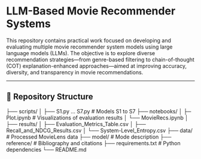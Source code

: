 # LLM-Based Movie Recommender Systems

This repository contains practical work focused on developing and evaluating multiple movie recommender system models using large language models (LLMs). The objective is to explore diverse recommendation strategies—from genre-based filtering to chain-of-thought (COT) explanation-enhanced approaches—aimed at improving accuracy, diversity, and transparency in movie recommendations.

---

## 📁 Repository Structure

├── scripts/
│ ├── S1.py ... S7.py # Models S1 to S7
├── notebooks/
│ ├─ Plot.ipynb # Visualizations of evaluation results
│ └── MovieRecs.ipynb
│
├── results/
│ ├── Evaluation_Metrics_Table.csv
│ ├── Recall_and_NDCG_Results.csv
│ └── System-Level_Entropy.csv
├── data/ # Processed MovieLens data
├── model/ # Mode description
├── reference/ # Bibliography and citations
├── requirements.txt # Python dependencies
└── README.md

